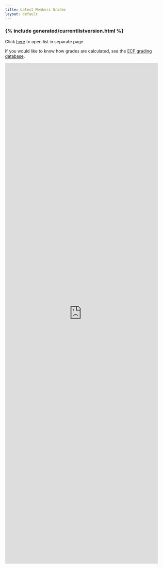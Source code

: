 ```yaml
---
title: Latest Members Grades
layout: default
---
```


### {% include generated/currentlistversion.html %}

Click <a href="http://www.ecfgrading.org.uk/new/glist.php?Code=7152&Club=Streatham" target="_blank">here</a>
to open list in separate page.

If you would like to know how grades are calculated, see the
[ECF grading database](http://www.ecfgrading.org.uk/).

<iframe src="http://www.ecfgrading.org.uk/new/glist.php?Code=7152&Club=Streatham"
	seamless="seamless" frameborder="0" width="100%" height="1650px">
</iframe>
